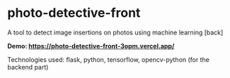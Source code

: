 # photo-detective-front
A tool to detect image insertions on photos using machine learning [back]

**Demo: https://photo-detective-front-3opm.vercel.app/**

Technologies used: flask, python, tensorflow, opencv-python (for the backend part)
